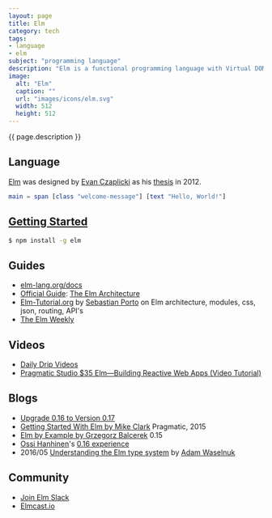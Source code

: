 ```yaml
---
layout: page
title: Elm
category: tech
tags:
- language
- elm
subject: "programming language"
description: "Elm is a functional programming language with Virtual DOM, strong types, and immutable data structures."
image:
  alt: "Elm"
  caption: ""
  url: "images/icons/elm.svg"
  width: 512
  height: 512
---
```


{{ page.description }}

Language
--------

[Elm](http://elm-lang.org/)
was designed by [Evan Czaplicki](http://evan.czaplicki.us/)
as his [thesis](http://elm-lang.org/papers/concurrent-frp.pdf) in 2012.

```elm
main = span [class "welcome-message"] [text "Hello, World!"]
```

[Getting Started](http://elm-lang.org/get-started)
---------------

```bash
$ npm install -g elm
```

Guides
------
* [elm-lang.org/docs](http://elm-lang.org/docs)
* [Official Guide](http://guide.elm-lang.org/): [The Elm Architecture](http://guide.elm-lang.org/architecture/)
* [Elm-Tutorial.org](http://www.elm-tutorial.org/) by [Sebastian Porto](https://twitter.com/intent/user?screen_name=sebasporto) on Elm architecture, modules, css, json, routing, API's
* [The Elm Weekly](http://www.elmweekly.nl/)

Videos
------
* [Daily Drip Videos](https://www.dailydrip.com/topics/elm)
* [Pragmatic Studio $35 Elm—Building Reactive Web Apps (Video Tutorial)](https://pragmaticstudio.com/elm)

Blogs
-----------
* [Upgrade 0.16 to Version 0.17](https://github.com/elm-lang/elm-platform/blob/master/upgrade-docs/0.17.md)
* [Getting Started With Elm by Mike Clark](https://pragmaticstudio.com/blog/2014/12/19/getting-started-with-elm) Pragmatic, 2015
* [Elm by Example by Grzegorz Balcerek](http://elm-by-example.org/) 0.15
* [Ossi Hanhinen](https://www.twitter.com/ohanhi)'s [0.16 experience](https://gist.github.com/ohanhi/0d3d83cf3f0d7bbea9db)
* 2016/05 [Understanding the Elm type system](http://www.adamwaselnuk.com/elm/2016/05/27/understanding-the-elm-type-system.html) by [Adam Waselnuk](https://twitter.com/AWaselnuk)

Community
---------
* [Join Elm Slack](https://elmlang.herokuapp.com/)
* [Elmcast.io](http://www.elmcast.io/)
